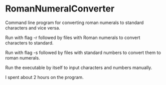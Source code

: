 # RomanNumeralConverter

Command line program for converting roman numerals to standard characters and vice versa.  

Run with flag -r followed by files with Roman numerals to convert characters to standard.

Run with flag -s followed by files with standard numbers to convert them to roman numerals.

Run the executable by itself to input characters and numbers manually.

I spent about 2 hours on the program.
